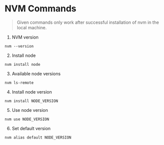 # NVM Commands
> Given commands only work after successful installation of nvm in the local machine.

1. NVM version
```
nvm --version
```

2. Install node
```
nvm install node
```

3. Available node versions
```
nvm ls-remote
```

4. Install node version
```
nvm install NODE_VERSION
```

5. Use node version
```
nvm use NODE_VERSION
```

6. Set default version
```
nvm alias default NODE_VERSION
```
